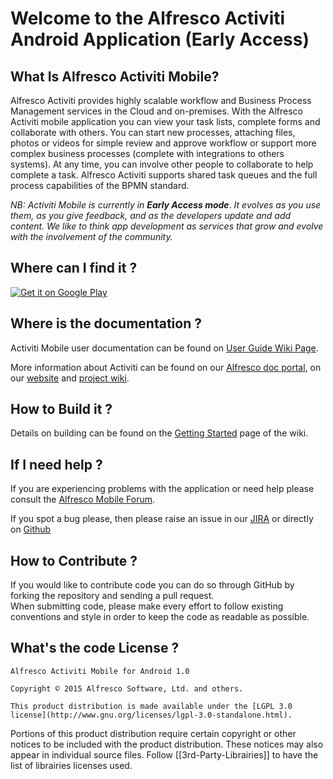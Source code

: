 # Welcome to the Alfresco Activiti Android Application (Early Access)

## What Is Alfresco Activiti Mobile?

Alfresco Activiti provides highly scalable workflow and Business Process Management services in the Cloud and on-premises. With the Alfresco Activiti mobile application you can view your task lists, complete forms and collaborate with others. You can start new processes, attaching files, photos or videos for simple review and approve workflow or support more complex business processes (complete with integrations to others systems). At any time, you can involve other people to collaborate to help complete a task. Alfresco Activiti supports shared task queues and the full process capabilities of the BPMN standard.

*NB: Activiti Mobile is currently in* ***Early Access mode***. *It evolves as you use them, as you give feedback, and as the developers update and add content. We like to think app development as services that grow and evolve with the involvement of the community.*


## Where can I find it ?

<a href="https://play.google.com/store/apps/details?id=com.activiti.android.app">
  <img alt="Get it on Google Play"
       src="https://developer.android.com/images/brand/en_generic_rgb_wo_45.png" />
</a>

## Where is the documentation ?

Activiti Mobile user documentation can be found on [User Guide Wiki Page](https://github.com/Alfresco/activiti-android-app/wiki/User-Guide).

More information about Activiti can be found on our [Alfresco doc portal](http://docs.alfresco.com/activiti/topics/welcome.html), on our [website](https://www.alfresco.com/products/activiti) and [project wiki](https://github.com/Alfresco/activiti-android-app/wiki).

## How to Build it ?

Details on building can be found on the [Getting Started](https://github.com/Alfresco/activiti-android-app/wiki/Getting-Started) page of the wiki.


## If I need help ?

If you are experiencing problems with the application or need help please consult the [Alfresco Mobile Forum](http://forums.alfresco.com/forum/end-user-discussions/alfresco-mobile).

If you spot a bug please, then please raise an issue in our [JIRA](https://issues.alfresco.com/jira/browse/MOBILE/) or directly on [Github](https://github.com/Alfresco/activiti-android-app/issues?q=is%3Aopen+sort%3Acreated-desc)



## How to Contribute ?

If you would like to contribute code you can do so through GitHub by forking the repository and sending a pull request.<br/>
When submitting code, please make every effort to follow existing conventions and style in order to keep the code as readable as possible.<br/>


## What's the code License ?


    Alfresco Activiti Mobile for Android 1.0

    Copyright © 2015 Alfresco Software, Ltd. and others.

    This product distribution is made available under the [LGPL 3.0 license](http://www.gnu.org/licenses/lgpl-3.0-standalone.html).


Portions of this product distribution require certain copyright or other notices to be included with the product distribution. These notices may also appear in individual source files.
Follow [[3rd-Party-Librairies]] to have the list of librairies licenses used.
